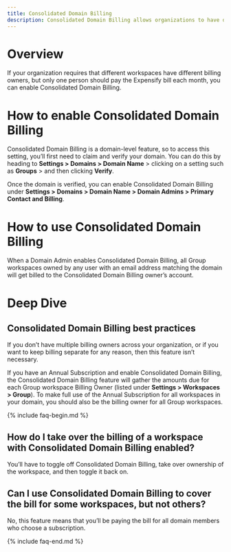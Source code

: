 ```yaml
---
title: Consolidated Domain Billing
description: Consolidated Domain Billing allows organizations to have different billing owners with only one person being billed for all paid workspaces.
---
```

<!-- The lines above are required by Jekyll to process the .md file -->
# Overview
If your organization requires that different workspaces have different billing owners, but only one person should pay the Expensify bill each month, you can enable Consolidated Domain Billing.
# How to enable Consolidated Domain Billing
Consolidated Domain Billing is a domain-level feature, so to access this setting, you’ll first need to claim and verify your domain. You can do this by heading to **Settings > Domains > Domain Name** > clicking on a setting such as **Groups** > and then clicking **Verify**.

Once the domain is verified, you can enable Consolidated Domain Billing under **Settings > Domains > Domain Name > Domain Admins > Primary Contact and Billing**.
# How to use Consolidated Domain Billing 
When a Domain Admin enables Consolidated Domain Billing, all Group workspaces owned by any user with an email address matching the domain will get billed to the Consolidated Domain Billing owner’s account.
# Deep Dive
## Consolidated Domain Billing best practices
If you don’t have multiple billing owners across your organization, or if you want to keep billing separate for any reason, then this feature isn’t necessary.

If you have an Annual Subscription and enable Consolidated Domain Billing, the Consolidated Domain Billing feature will gather the amounts due for each Group workspace Billing Owner (listed under **Settings > Workspaces > Group**). To make full use of the Annual Subscription for all workspaces in your domain, you should also be the billing owner for all Group workspaces.

{% include faq-begin.md %}

## How do I take over the billing of a workspace with Consolidated Domain Billing enabled? 
You’ll have to toggle off Consolidated Domain Billing, take over ownership of the workspace, and then toggle it back on.

## Can I use Consolidated Domain Billing to cover the bill for some workspaces, but not others?
No, this feature means that you’ll be paying the bill for all domain members who choose a subscription.

{% include faq-end.md %}

